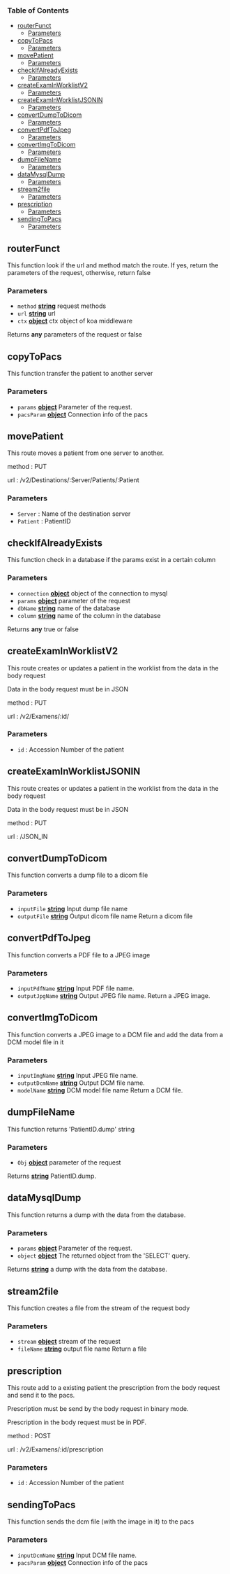 <!-- Generated by documentation.js. Update this documentation by updating the source code. -->

### Table of Contents

-   [routerFunct][1]
    -   [Parameters][2]
-   [copyToPacs][3]
    -   [Parameters][4]
-   [movePatient][5]
    -   [Parameters][6]
-   [checkIfAlreadyExists][7]
    -   [Parameters][8]
-   [createExamInWorklistV2][9]
    -   [Parameters][10]
-   [createExamInWorklistJSONIN][11]
    -   [Parameters][12]
-   [convertDumpToDicom][13]
    -   [Parameters][14]
-   [convertPdfToJpeg][15]
    -   [Parameters][16]
-   [convertImgToDicom][17]
    -   [Parameters][18]
-   [dumpFileName][19]
    -   [Parameters][20]
-   [dataMysqlDump][21]
    -   [Parameters][22]
-   [stream2file][23]
    -   [Parameters][24]
-   [prescription][25]
    -   [Parameters][26]
-   [sendingToPacs][27]
    -   [Parameters][28]

## routerFunct

This function look if the url and method match the route.
If yes, return the parameters of the request,
otherwise, return false

### Parameters

-   `method` **[string][29]** request methods
-   `url` **[string][29]** url
-   `ctx` **[object][30]** ctx object of koa middleware

Returns **any** parameters of the request or false

## copyToPacs

This function transfer the patient to another server

### Parameters

-   `params` **[object][30]** Parameter of the request.
-   `pacsParam` **[object][30]** Connection info of the pacs

## movePatient

This route moves a patient from one server to another.

method : PUT

url : /v2/Destinations/:Server/Patients/:Patient

### Parameters

-   `Server`  : Name of the destination server
-   `Patient`  : PatientID

## checkIfAlreadyExists

This function check in a database if the params exist in a certain column

### Parameters

-   `connection` **[object][30]** object of the connection to mysql
-   `params` **[object][30]** parameter of the request
-   `dbName` **[string][29]** name of the database
-   `column` **[string][29]** name of the column in the database

Returns **any** true or false

## createExamInWorklistV2

This route creates or updates a patient in the worklist from the data in the body request

Data in the body request must be in JSON

method : PUT

url : /v2/Examens/:id/

### Parameters
 
-   `id`  : Accession Number of the patient

## createExamInWorklistJSONIN

This route creates or updates a patient in the worklist from the data in the body request

Data in the body request must be in JSON

method : PUT

url : /JSON_IN

## convertDumpToDicom

This function converts a dump file to a dicom file

### Parameters

-   `inputFile` **[string][29]** Input dump file name
-   `outputFile` **[string][29]** Output dicom file name
    Return a dicom file

## convertPdfToJpeg

This function converts a PDF file to a JPEG image

### Parameters

-   `inputPdfName` **[string][29]** Input PDF file name.
-   `outputJpgName` **[string][29]** Output JPEG file name.
    Return a JPEG image.

## convertImgToDicom

This function converts a JPEG image to a DCM file
and add the data from a DCM model file in it

### Parameters

-   `inputImgName` **[string][29]** Input JPEG file name.
-   `outputDcmName` **[string][29]** Output DCM file name.
-   `modelName` **[string][29]** DCM model file name
    Return a DCM file.

## dumpFileName

This function returns 'PatientID.dump' string

### Parameters

-   `Obj` **[object][30]** parameter of the request

Returns **[string][29]** PatientID.dump.

## dataMysqlDump

This function returns a dump with the data from the database.

### Parameters

-   `params` **[object][30]** Parameter of the request.
-   `object` **[object][30]** The returned object from the 'SELECT' query.

Returns **[string][29]** a dump with the data from the database.

## stream2file

This function creates a file from the stream of the request body

### Parameters

-   `stream` **[object][30]** stream of the request
-   `fileName` **[string][29]** output file name
    Return a file

## prescription

This route add to a existing patient the prescription from the body request
and send it to the pacs.

Prescription must be send by the body request in binary mode.

Prescription in the body request must be in PDF.

method : POST

url : /v2/Examens/:id/prescription

### Parameters

-   `id`  : Accession Number of the patient

## sendingToPacs

This function sends the dcm file (with the image in it) to the pacs

### Parameters

-   `inputDcmName` **[string][29]** Input DCM file name.
-   `pacsParam` **[object][30]** Connection info of the pacs

[1]: #routerfunct

[2]: #parameters

[3]: #copytopacs

[4]: #parameters-1

[5]: #movepatient

[6]: #parameters-2

[7]: #checkifalreadyexists

[8]: #parameters-3

[9]: #createexaminworklistv2

[10]: #parameters-4

[11]: #createexaminworklistjsonin

[12]: #parameters-5

[13]: #convertdumptodicom

[14]: #parameters-6

[15]: #convertpdftojpeg

[16]: #parameters-7

[17]: #convertimgtodicom

[18]: #parameters-8

[19]: #dumpfilename

[20]: #parameters-9

[21]: #datamysqldump

[22]: #parameters-10

[23]: #stream2file

[24]: #parameters-11

[25]: #prescription

[26]: #parameters-12

[27]: #sendingtopacs

[28]: #parameters-13

[29]: https://developer.mozilla.org/docs/Web/JavaScript/Reference/Global_Objects/String

[30]: https://developer.mozilla.org/docs/Web/JavaScript/Reference/Global_Objects/Object
